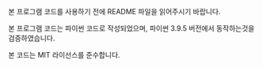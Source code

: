 본 프로그램 코드를 사용하기 전에 README 파일을 읽어주시기 바랍니다.

본 프로그램 코드는 파이썬 코드로 작성되었으며,
파이썬 3.9.5 버전에서 동작하는것을 검증하였습니다.

본 코드는 MIT 라이선스를 준수합니다.